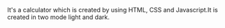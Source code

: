 It's a calculator which is created by using HTML, CSS and Javascript.It is created in two mode light and dark.
